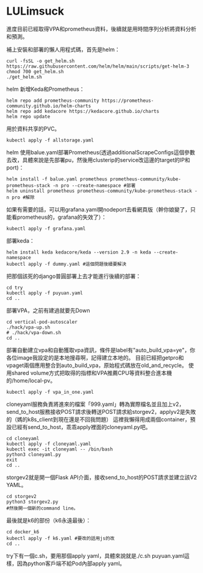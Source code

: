 # LULimsuck
進度目前已經取得VPA和prometheus資料，後續就是用時間序列分析將資料分析和預測。


補上安裝和部署的懶人用程式碼，首先是helm：
```
curl -fsSL -o get_helm.sh https://raw.githubusercontent.com/helm/helm/main/scripts/get-helm-3
chmod 700 get_helm.sh
./get_helm.sh
```


helm 新增Keda和Prometheus：
```
helm repo add prometheus-community https://prometheus-community.github.io/helm-charts
helm repo add kedacore https://kedacore.github.io/charts
helm repo update
```


用於資料共享的PVC。
```
kubectl apply -f allstorage.yaml
```


helm 使用balue.yaml部署Prometheus(透過additionalScrapeConfigs這個參數去改，具體來說是先部署pu，然後用clusterip的service改這邊的target的IP和port)：
```
helm install -f balue.yaml prometheus prometheus-community/kube-prometheus-stack -n pro --create-namespace #部署
helm uninstall prometheus prometheus-community/kube-prometheus-stack -n pro #解除
```


如果有需要的話，可以用grafana.yaml開nodeport去看網頁版（幹你娘變了，只能看prometheus的，grafana的失效了）：
```
kubectl apply -f grafana.yaml
```


部署keda：
```
helm install keda kedacore/keda --version 2.9 -n keda --create-namespace
kubectl apply -f dummy.yaml #這個問題後續要解決
```


把那個該死的django普圓部署上去才能進行後續的部署：
```
cd try
kubectl apply -f puyuan.yaml
cd ..
```


部署VPA，之前有建過就要先Down
```
cd vertical-pod-autoscaler
./hack/vpa-up.sh
# ./hack/vpa-down.sh
cd ..
```


部署自動建立vpa和自動獲取vpa資訊，條件是label有"auto_build_vpa=ye"，你各位image我設定的是本地搜尋啊，記得建立本地的。
目前已經把getpro和vpaget兩個應用整合到auto_build_vpa，原始程式碼放在old_and_recycle。
使用shared volume方式把取得的指標和VPA推薦CPU等資料整合進本機的/home/local-pv。
```
kubectl apply -f vpa_in_one.yaml
```


cloneyaml服務負責將進來的檔案「999.yaml」轉為實際檔名並且加上v2，send_to_host服務接收POST請求後轉送POST請求給storgev2，applyv2是失敗的（媽的k8s_client到現在還是不回我問題）
這裡我懶得用成兩個container，預設已經有send_to_host，乖乖apply裡面的cloneyaml.py吧。
```
cd cloneyaml
kubectl apply -f cloneyaml.yaml
kubectl exec -it cloneyaml -- /bin/bash
python3 cloneyaml.py
exit
cd ..
```


storgev2就是開一個Flask API介面，接收send_to_host的POST請求並建立該V2 YAML。
```
cd storgev2
python3 storgev2.py
#然後開一個新的command line。
```


最後就是k6的部份（k6永遠最後）：
```
cd docker_k6
kubectl apply -f k6.yaml #要改的話用js的改
cd ..
```


try下有一個c.sh，要用那個apply yaml，具體來說就是./c.sh puyuan.yaml這樣，因為python客戶端不給Pod內部apply yaml。